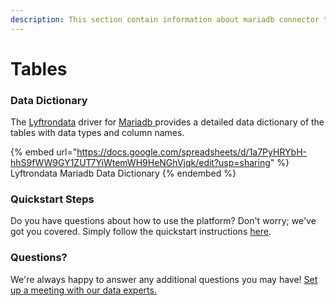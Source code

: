 ```yaml
---
description: This section contain information about mariadb connector tables information
---
```


# Tables

### Data Dictionary

The [Lyftrondata](https://www.lyftrondata.com/) driver for [Mariadb](https://www.lyftrondata.com/integration/mariadb/)[ ](https://www.lyftrondata.com/integration/mariadb/)provides a detailed data dictionary of the tables with data types and column names.

{% embed url="https://docs.google.com/spreadsheets/d/1a7PyHRYbH-hhS9fWW9GY1ZUT7YiWtemWH9HeNGhVjqk/edit?usp=sharing" %}
Lyftrondata Mariadb Data Dictionary
{% endembed %}

### Quickstart Steps

Do you have questions about how to use the platform? Don't worry; we've got you covered. Simply follow the quickstart instructions [here](../../../../quickstart-steps.md).

### Questions? <a href="#questions" id="questions"></a>

We're always happy to answer any additional questions you may have! [Set up a meeting with our data experts.](https://www.lyftrondata.com/book-a-meeting/)

